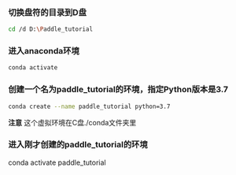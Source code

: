 
### 切换盘符的目录到D盘
```bash
cd /d D:\Paddle_tutorial
```
### 进入anaconda环境
```bash
conda activate
```

### 创建一个名为paddle_tutorial的环境，指定Python版本是3.7
```bash
conda create --name paddle_tutorial python=3.7
```
**注意** 这个虚拟环境在C盘./conda文件夹里

### 进入刚才创建的paddle_tutorial的环境
conda activate paddle_tutorial
